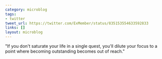 ```yaml
---
category: microblog
tags:
- twitter
tweet_url: https://twitter.com/ExMember/status/835153554633592833
links: []
layout: microblog
---
```

"If you don't saturate your life in a single quest, you'll dilute your focus to a point where becoming outstanding becomes out of reach."
